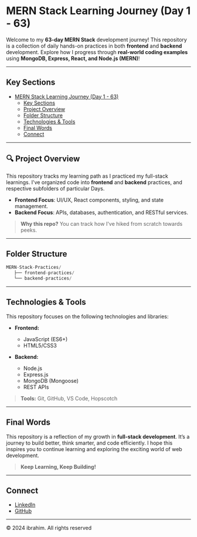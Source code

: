 # MERN Stack Learning Journey (Day 1 - 63)

Welcome to my **63-day MERN Stack** development journey! This repository is a collection of daily hands-on practices in both **frontend** and **backend** development. Explore how I progress through **real-world coding examples** using **MongoDB, Express, React, and Node.js (MERN)**!

---

##  Key Sections

- [MERN Stack Learning Journey (Day 1 - 63)](#mern-stack-learning-journey-day-1---63)
  - [ Key Sections](#-key-sections)
  - [ Project Overview](#-project-overview)
  - [ Folder Structure](#-folder-structure)
  - [ Technologies \& Tools](#-technologies--tools)
  - [ Final Words](#-final-words)
  - [ Connect](#-connect)

---

## 🔍 Project Overview

This repository tracks my learning path as I practiced my full-stack learnings. I've organized code into **frontend** and **backend** practices, and respective subfolders of particular Days.

- **Frontend Focus**: UI/UX, React components, styling, and state management.
- **Backend Focus**: APIs, databases, authentication, and RESTful services.

>  **Why this repo?**  You can track how I've hiked from scratch towards peeks.

---

##  Folder Structure

```sql
MERN-Stack-Practices/
   ├── frontend-practices/
   └── backend-practices/

```

---

##  Technologies & Tools

This repository focuses on the following technologies and libraries:

- **Frontend:**
  - JavaScript (ES6+)
  - HTML5/CSS3

- **Backend:**
  - Node.js
  - Express.js
  - MongoDB (Mongoose)
  - REST APIs

>  **Tools:** Git, GitHub, VS Code, Hopscotch

---

##  Final Words

This repository is a reflection of my growth in **full-stack development**. It’s a journey to build better, think smarter, and code efficiently. I hope this inspires you to continue learning and exploring the exciting world of web development.

>  **Keep Learning, Keep Building!**

---

##  Connect

- [LinkedIn](https://www.linkedin.com/in/ibrahimbhatti)
- [GitHub](https://github.com/ibrahimbhatti01)

---

© 2024 ibrahim. All rights reserved

